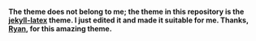 
**The theme does not belong to me; the theme in this repository is the [jekyll-latex](https://https://github.com/ryanmcdermott/jekyll-latex) theme. I just edited it and made it suitable for me. Thanks, [Ryan](https://github.com/ryanmcdermott/), for this amazing theme.**
